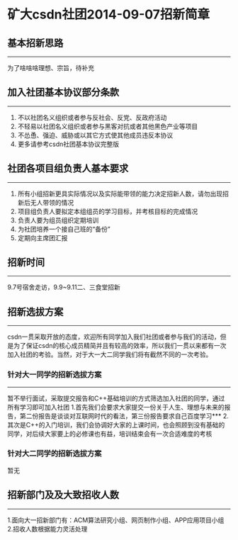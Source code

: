 # 矿大csdn社团2014-09-07招新简章

## 基本招新思路
----------

为了啥啥啥理想、宗旨，待补充

## 加入社团基本协议部分条款
----------

1. 不以社团名义组织或者参与反社会、反党、反政府活动
2. 不轻易以社团名义组织或者参与黑客对抗或者其他黑色产业等项目
3. 不怂恿、强迫、威胁或以其它方式使其他成员违反本协议
4. 更多请参考csdn社团基本协议完整版

## 社团各项目组负责人基本要求
----------

1. 所有小组招新更具实际情况以及实际能带领的能力决定招新人数，请勿出现招新后无人带领的情况
2. 项目组负责人要拟定本组组员的学习目标，并考核目标的完成情况
3. 负责人要为组员组织定期培训
4. 为社团培养一个接自己班的“备份”
5. 定期向主席团汇报

## 招新时间
----------

9.7号宿舍走访，9.9~9.11二、三食堂招新

## 招新选拔方案
----------

csdn一贯采取开放的态度，欢迎所有同学加入我们社团或者参与我们的活动，但是为了保证csdn的核心成员精简并且有较高的效率，所以我们一贯以来都有一次加入社团的考验。当然，对于大一大二同学我们将有截然不同的一次考验。

### 针对大一同学的招新选拔方案
----------

暂不举行面试，采取提交报告和C++基础培训的方式筛选加入社团的同学，通过所有学习即可加入社团
1.首先我们会要求大家提交一份关于人生、理想与未来的报告，第二份报告是谈谈对互联网时代的看法，第三份报告要求自己百度学习***
2.其次是C++的入门培训，我们会协调好大家的上课时间，也会照顾到没有基础的同学，对后续大家要上的必修课也有益，培训结束会有一次合适难度的考核

### 针对大二同学的招新选拔方案

暂无

## 招新部门及及大致招收人数
----------

1.面向大一招新部门有：ACM算法研究小组、网页制作小组、APP应用项目小组
2.招收人数根据能力灵活处理
